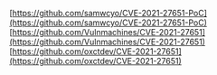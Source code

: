 [https://github.com/samwcyo/CVE-2021-27651-PoC](https://github.com/samwcyo/CVE-2021-27651-PoC)
[https://github.com/Vulnmachines/CVE-2021-27651](https://github.com/Vulnmachines/CVE-2021-27651)
[https://github.com/oxctdev/CVE-2021-27651](https://github.com/oxctdev/CVE-2021-27651)
